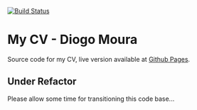 [![Build Status](https://travis-ci.org/Stormsys/cv.svg?branch=master)](https://travis-ci.org/Stormsys/cv)

# My CV - Diogo Moura

Source code for my CV, live version available at [Github Pages](https://stormsys.github.io/cv).

## Under Refactor
Please allow some time for transitioning this code base...